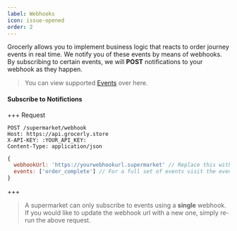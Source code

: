 ```yaml
---
label: Webhooks
icon: issue-opened
order: 2
---
```


Grocerly allows you to implement business logic that reacts to order journey events in real time. We notify you of these events by means of webhooks. By subscribing to certain events, we will **POST** notifications to your webhook as they happen.

> You can view supported [Events](events.md) over here.

#### Subscribe to Notifictions

+++ Request

```
POST /supermarket/webhook
Host: https://api.grocerly.store
X-API-KEY: :YOUR_API_KEY:
Content-Type: application/json
```

```js
{
  webhookUrl: 'https://yourwebhookurl.supermarket' // Replace this with your webhook url.
  events: ['order_complete'] // For a full set of events visit the events page mentioned above.
}
```

+++

> A supermarket can only subscribe to events using a **single** webhook. If you would like to update the webhook url with a new one, simply re-run the above request.
